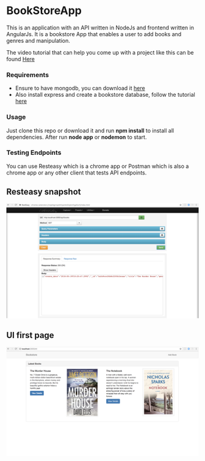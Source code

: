 # BookStoreApp
This is an application with an API written in NodeJs and frontend written in AngularJs. It is a bookstore App that enables a user to add books and genres and manipulation. 

The video tutorial that can help you come up with a project like this can be found [Here](https://www.youtube.com/watch?v=eB9Fq9I5ocs&t=3022s)

### Requirements
- Ensure to have mongodb, you can download it [here](https://www.mongodb.com/download-center) 
- Also install express and create a bookstore database, follow the tutorial [here](https://www.youtube.com/watch?v=eB9Fq9I5ocs&t=3022s)

### Usage
Just clone this repo or download it and run **npm install** to install all dependencies.
After run **node app** or **nodemon** to start.

### Testing Endpoints
You can use Resteasy which is a chrome app or Postman which is also a chrome app or any other client that tests API endpoints.

## Resteasy snapshot
![picture](./img/image.png)

## UI first page
![picture](./img/client.png)

